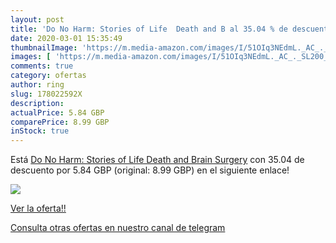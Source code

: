 ```yaml
---
layout: post
title: 'Do No Harm: Stories of Life  Death and B al 35.04 % de descuento'
date: 2020-03-01 15:35:49
thumbnailImage: 'https://m.media-amazon.com/images/I/51OIq3NEdmL._AC_._SL200_.jpg'
images: [ 'https://m.media-amazon.com/images/I/51OIq3NEdmL._AC_._SL200_.jpg' ]
comments: true
category: ofertas
author: ring
slug: 178022592X
description:
actualPrice: 5.84 GBP
comparePrice: 8.99 GBP
inStock: true
---
```


Está [Do No Harm: Stories of Life  Death and Brain Surgery](https://www.amazon.com/dp/178022592X/?tag=redken08-20) con 35.04 de descuento por 5.84 GBP (original: 8.99 GBP) en el siguiente enlace!

[![](https://m.media-amazon.com/images/I/51OIq3NEdmL._AC_._SL200_.jpg)](https://www.amazon.com/dp/178022592X/?tag=redken08-20)

[Ver la oferta!!](https://www.amazon.com/dp/178022592X/?tag=redken08-20)

[Consulta otras ofertas en nuestro canal de telegram](https://t.me/s/ofertas25)
